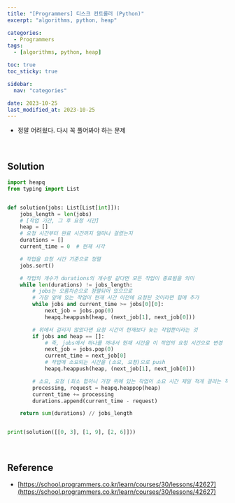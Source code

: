 ```yaml
---
title: "[Programmers] 디스크 컨트롤러 (Python)"
excerpt: "algorithms, python, heap"

categories:
  - Programmers
tags:
  - [algorithms, python, heap]

toc: true
toc_sticky: true

sidebar:
  nav: "categories"

date: 2023-10-25
last_modified_at: 2023-10-25
---
```


- 정말 어려웠다. 다시 꼭 풀어봐야 하는 문제

<br>

## Solution

```python
import heapq
from typing import List


def solution(jobs: List[List[int]]):
    jobs_length = len(jobs)
    # [작업 기간, 그 후 요청 시간]
    heap = []
    # 요청 시간부터 완료 시간까지 얼마나 걸렸는지
    durations = []
    current_time = 0  # 현재 시각

    # 작업을 요청 시간 기준으로 정렬
    jobs.sort()

    # 작업의 개수가 durations의 개수랑 같다면 모든 작업이 종료됨을 의미
    while len(durations) != jobs_length:
        # jobs는 오름차순으로 정렬되어 있으므로
        # 가장 앞에 있는 작업이 현재 시간 이전에 요청된 것이라면 힙에 추가
        while jobs and current_time >= jobs[0][0]:
            next_job = jobs.pop(0)
            heapq.heappush(heap, (next_job[1], next_job[0]))

        # 위에서 걸리지 않았다면 요청 시간이 현재보다 늦는 작업뿐이라는 것
        if jobs and heap == []:
            # 즉, jobs에서 하나를 꺼내서 현재 시간을 이 작업의 요청 시간으로 변경
            next_job = jobs.pop(0)
            current_time = next_job[0]
            # 작업에 소요되는 시간을 (소요, 요청)으로 push
            heapq.heappush(heap, (next_job[1], next_job[0]))

        # 소요, 요청 (최소 힙이니 가장 위에 있는 작업이 소요 시간 제일 적게 걸리는 작업이라는 뜻)
        processing, request = heapq.heappop(heap)
        current_time += processing
        durations.append(current_time - request)

    return sum(durations) // jobs_length


print(solution([[0, 3], [1, 9], [2, 6]]))
```

<br>

## Reference

- [https://school.programmers.co.kr/learn/courses/30/lessons/42627](https://school.programmers.co.kr/learn/courses/30/lessons/42627)
